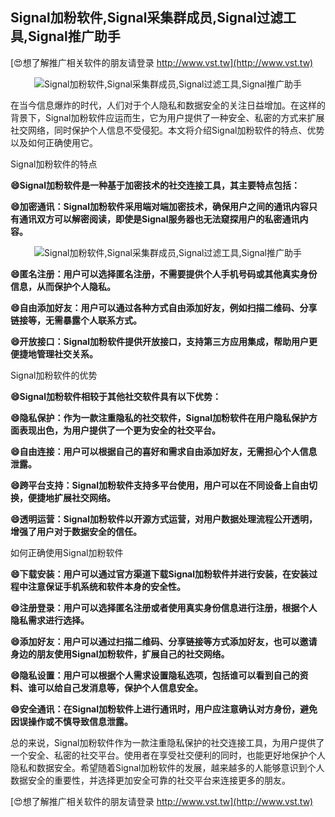 ## **Signal加粉软件,Signal采集群成员,Signal过滤工具,Signal推广助手**

[😍想了解推广相关软件的朋友请登录 http://www.vst.tw](http://www.vst.tw)

 <center><img src="https://vst.tw/MP4/tuiguang/png/7.png" alt="Signal加粉软件,Signal采集群成员,Signal过滤工具,Signal推广助手"></center>

在当今信息爆炸的时代，人们对于个人隐私和数据安全的关注日益增加。在这样的背景下，Signal加粉软件应运而生，它为用户提供了一种安全、私密的方式来扩展社交网络，同时保护个人信息不受侵犯。本文将介绍Signal加粉软件的特点、优势以及如何正确使用它。

Signal加粉软件的特点

**😄Signal加粉软件是一种基于加密技术的社交连接工具，其主要特点包括：**

**😄加密通讯：Signal加粉软件采用端对端加密技术，确保用户之间的通讯内容只有通讯双方可以解密阅读，即使是Signal服务器也无法窥探用户的私密通讯内容。**

 <center><img src="https://vst.tw/MP4/tuiguang/png/5.png" alt="Signal加粉软件,Signal采集群成员,Signal过滤工具,Signal推广助手"></center>

**😄匿名注册：用户可以选择匿名注册，不需要提供个人手机号码或其他真实身份信息，从而保护个人隐私。**

**😄自由添加好友：用户可以通过各种方式自由添加好友，例如扫描二维码、分享链接等，无需暴露个人联系方式。**

**😄开放接口：Signal加粉软件提供开放接口，支持第三方应用集成，帮助用户更便捷地管理社交关系。**

Signal加粉软件的优势

**😄Signal加粉软件相较于其他社交软件具有以下优势：**

**😄隐私保护：作为一款注重隐私的社交软件，Signal加粉软件在用户隐私保护方面表现出色，为用户提供了一个更为安全的社交平台。**

**😄自由连接：用户可以根据自己的喜好和需求自由添加好友，无需担心个人信息泄露。**

**😄跨平台支持：Signal加粉软件支持多平台使用，用户可以在不同设备上自由切换，便捷地扩展社交网络。**

**😄透明运营：Signal加粉软件以开源方式运营，对用户数据处理流程公开透明，增强了用户对于数据安全的信任。**

如何正确使用Signal加粉软件

**😄下载安装：用户可以通过官方渠道下载Signal加粉软件并进行安装，在安装过程中注意保证手机系统和软件本身的安全性。**

**😄注册登录：用户可以选择匿名注册或者使用真实身份信息进行注册，根据个人隐私需求进行选择。**

**😄添加好友：用户可以通过扫描二维码、分享链接等方式添加好友，也可以邀请身边的朋友使用Signal加粉软件，扩展自己的社交网络。**

**😄隐私设置：用户可以根据个人需求设置隐私选项，包括谁可以看到自己的资料、谁可以给自己发消息等，保护个人信息安全。**

**😄安全通讯：在Signal加粉软件上进行通讯时，用户应注意确认对方身份，避免因误操作或不慎导致信息泄露。**

总的来说，Signal加粉软件作为一款注重隐私保护的社交连接工具，为用户提供了一个安全、私密的社交平台。使用者在享受社交便利的同时，也能更好地保护个人隐私和数据安全。希望随着Signal加粉软件的发展，越来越多的人能够意识到个人数据安全的重要性，并选择更加安全可靠的社交平台来连接更多的朋友。

[😍想了解推广相关软件的朋友请登录 http://www.vst.tw](http://www.vst.tw)



